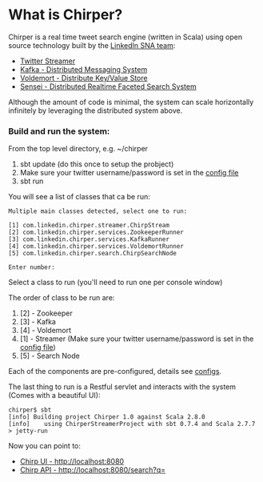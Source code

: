 What is Chirper?
==================

Chirper is a real time tweet search engine (written in Scala) using open source technology built by the [LinkedIn SNA team](http://sna-projects.com):

* [Twitter Streamer](https://github.com/acrosa/Scala-TwitterStreamer)
* [Kafka - Distributed Messaging System](http://sna-projects.com/kafka/)
* [Voldemort - Distribute Key/Value Store](http://sna-projects.com/voldemort/)
* [Sensei - Distributed Realtime Faceted Search System](http://sna-projects.com/sensei/)

Although the amount of code is minimal, the system can scale horizontally infinitely by leveraging the distributed system above.

### Build and run the system:

From the top level directory, e.g. ~/chirper

1. sbt update (do this once to setup the probject)
2. Make sure your twitter username/password is set in the [config file](https://github.com/javasoze/chirper/blob/master/config/TwitterStreamer.conf)
3. sbt run

You will see a list of classes that ca be run:

    Multiple main classes detected, select one to run:

    [1] com.linkedin.chirper.streamer.ChirpStream
    [2] com.linkedin.chirper.services.ZookeeperRunner
    [3] com.linkedin.chirper.services.KafkaRunner
    [4] com.linkedin.chirper.services.VoldemortRunner
    [5] com.linkedin.chirper.search.ChirpSearchNode

    Enter number:

Select a class to run (you'll need to run one per console window)

The order of class to be run are:

1. [2] - Zookeeper
2. [3] - Kafka
3. [4] - Voldemort
4. [1] - Streamer (Make sure your twitter username/password is set in the [config file](https://github.com/javasoze/chirper/blob/master/config/TwitterStreamer.conf))
5. [5] - Search Node

Each of the components are pre-configured, details see [configs](https://github.com/javasoze/chirper/tree/master/config).

The last thing to run is a Restful servlet and interacts with the system (Comes with a beautiful UI):

    chirper$ sbt
    [info] Building project Chirper 1.0 against Scala 2.8.0
    [info]    using ChirperStreamerProject with sbt 0.7.4 and Scala 2.7.7
    > jetty-run

Now you can point to:

* [Chirp UI - http://localhost:8080](http://localhost:8080)
* [Chirp API - http://localhost:8080/search?q=](http://localhost:8080/search?q=)
